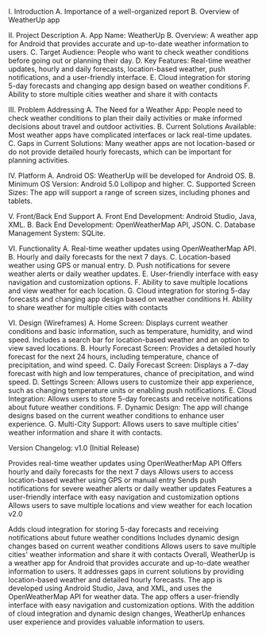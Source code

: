 I. Introduction
A. Importance of a well-organized report
B. Overview of WeatherUp app

II. Project Description
A. App Name: WeatherUp
B. Overview: A weather app for Android that provides accurate and up-to-date weather information to users.
C. Target Audience: People who want to check weather conditions before going out or planning their day.
D. Key Features: Real-time weather updates, hourly and daily forecasts, location-based weather, push notifications, and a user-friendly interface.
E. Cloud integration for storing 5-day forecasts and changing app design based on weather conditions
F. Ability to store multiple cities weather and share it with contacts

III. Problem Addressing
A. The Need for a Weather App: People need to check weather conditions to plan their daily activities or make informed decisions about travel and outdoor activities.
B. Current Solutions Available: Most weather apps have complicated interfaces or lack real-time updates.
C. Gaps in Current Solutions: Many weather apps are not location-based or do not provide detailed hourly forecasts, which can be important for planning activities.

IV. Platform
A. Android OS: WeatherUp will be developed for Android OS.
B. Minimum OS Version: Android 5.0 Lollipop and higher.
C. Supported Screen Sizes: The app will support a range of screen sizes, including phones and tablets.

V. Front/Back End Support
A. Front End Development: Android Studio, Java, XML.
B. Back End Development: OpenWeatherMap API, JSON.
C. Database Management System: SQLite.

VI. Functionality
A. Real-time weather updates using OpenWeatherMap API.
B. Hourly and daily forecasts for the next 7 days.
C. Location-based weather using GPS or manual entry.
D. Push notifications for severe weather alerts or daily weather updates.
E. User-friendly interface with easy navigation and customization options.
F. Ability to save multiple locations and view weather for each location.
G. Cloud integration for storing 5-day forecasts and changing app design based on weather conditions
H. Ability to share weather for multiple cities with contacts

VI. Design (Wireframes)
A. Home Screen: Displays current weather conditions and basic information, such as temperature, humidity, and wind speed. Includes a search bar for location-based weather and an option to view saved locations.
B. Hourly Forecast Screen: Provides a detailed hourly forecast for the next 24 hours, including temperature, chance of precipitation, and wind speed.
C. Daily Forecast Screen: Displays a 7-day forecast with high and low temperatures, chance of precipitation, and wind speed.
D. Settings Screen: Allows users to customize their app experience, such as changing temperature units or enabling push notifications.
E. Cloud Integration: Allows users to store 5-day forecasts and receive notifications about future weather conditions.
F. Dynamic Design: The app will change designs based on the current weather conditions to enhance user experience.
G. Multi-City Support: Allows users to save multiple cities' weather information and share it with contacts.

Version Changelog:
v1.0 (Initial Release)

Provides real-time weather updates using OpenWeatherMap API
Offers hourly and daily forecasts for the next 7 days
Allows users to access location-based weather using GPS or manual entry
Sends push notifications for severe weather alerts or daily weather updates
Features a user-friendly interface with easy navigation and customization options
Allows users to save multiple locations and view weather for each location
v2.0

Adds cloud integration for storing 5-day forecasts and receiving notifications about future weather conditions
Includes dynamic design changes based on current weather conditions
Allows users to save multiple cities' weather information and share it with contacts
Overall, WeatherUp is a weather app for Android that provides accurate and up-to-date weather information to users. It addresses gaps in current solutions by providing location-based weather and detailed hourly forecasts. The app is developed using Android Studio, Java, and XML, and uses the OpenWeatherMap API for weather data. The app offers a user-friendly interface with easy navigation and customization options. With the addition of cloud integration and dynamic design changes, WeatherUp enhances user experience and provides valuable information to users.

